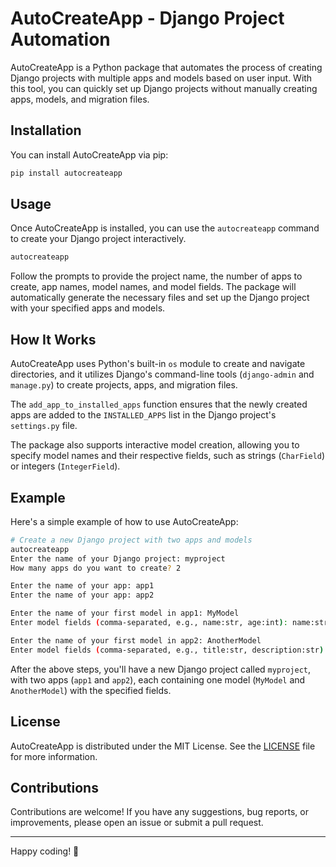 # AutoCreateApp - Django Project Automation

AutoCreateApp is a Python package that automates the process of creating Django projects with multiple apps and models based on user input. With this tool, you can quickly set up Django projects without manually creating apps, models, and migration files.

## Installation

You can install AutoCreateApp via pip:

```bash
pip install autocreateapp
```

## Usage

Once AutoCreateApp is installed, you can use the `autocreateapp` command to create your Django project interactively.

```bash
autocreateapp
```

Follow the prompts to provide the project name, the number of apps to create, app names, model names, and model fields. The package will automatically generate the necessary files and set up the Django project with your specified apps and models.

## How It Works

AutoCreateApp uses Python's built-in `os` module to create and navigate directories, and it utilizes Django's command-line tools (`django-admin` and `manage.py`) to create projects, apps, and migration files.

The `add_app_to_installed_apps` function ensures that the newly created apps are added to the `INSTALLED_APPS` list in the Django project's `settings.py` file.

The package also supports interactive model creation, allowing you to specify model names and their respective fields, such as strings (`CharField`) or integers (`IntegerField`).

## Example

Here's a simple example of how to use AutoCreateApp:

```bash
# Create a new Django project with two apps and models
autocreateapp
Enter the name of your Django project: myproject
How many apps do you want to create? 2

Enter the name of your app: app1
Enter the name of your app: app2

Enter the name of your first model in app1: MyModel
Enter model fields (comma-separated, e.g., name:str, age:int): name:str, age:int

Enter the name of your first model in app2: AnotherModel
Enter model fields (comma-separated, e.g., title:str, description:str): title:str, description:str
```

After the above steps, you'll have a new Django project called `myproject`, with two apps (`app1` and `app2`), each containing one model (`MyModel` and `AnotherModel`) with the specified fields.

## License

AutoCreateApp is distributed under the MIT License. See the [LICENSE](LICENSE) file for more information.

## Contributions

Contributions are welcome! If you have any suggestions, bug reports, or improvements, please open an issue or submit a pull request.

---

Happy coding! 🚀